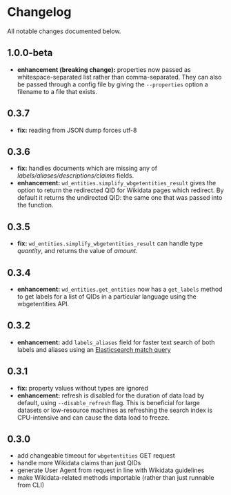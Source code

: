 # Changelog

All notable changes documented below.

## 1.0.0-beta
- **enhancement (breaking change):** properties now passed as whitespace-separated list rather than comma-separated. They can also be passed through a config file by giving the `--properties` option a filename to a file that exists.

## 0.3.7
- **fix:** reading from JSON dump forces utf-8
## 0.3.6

- **fix:** handles documents which are missing any of *labels/aliases/descriptions/claims* fields.
- **enhancement:** `wd_entities.simplify_wbgetentities_result` gives the option to return the redirected QID for Wikidata pages which redirect. By default it returns the undirected QID: the same one that was passed into the function.

## 0.3.5

- **fix:** `wd_entities.simplify_wbgetentities_result` can handle type *quantity*, and returns the value of *amount*.

## 0.3.4

- **enhancement:** `wd_entities.get_entities` now has a `get_labels` method to get labels for a list of QIDs in a particular language using the wbgetentities API.

## 0.3.2

- **enhancement:** add `labels_aliases` field for faster text search of both labels and aliases using an [Elasticsearch match query](https://www.elastic.co/guide/en/elasticsearch/reference/current/query-dsl-match-query.html)

## 0.3.1

- **fix:** property values without types are ignored
- **enhancement:** refresh is disabled for the duration of data load by default, using `--disable_refresh` flag. This is beneficial for large datasets or low-resource machines as refreshing the search index is CPU-intensive and can cause the data load to freeze.

## 0.3.0

- add changeable timeout for `wbgetentities` GET request
- handle more Wikidata claims than just QIDs
- generate User Agent from request in line with Wikidata guidelines
- make Wikidata-related methods importable (rather than just runnable from CLI)

